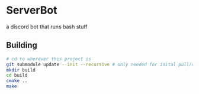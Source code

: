 # ServerBot
a discord bot that runs bash stuff 

## Building
```bash
# cd to wherever this project is
git submodule update --init --recursive # only needed for inital pull/clone
mkdir build
cd build
cmake ..
make
```
